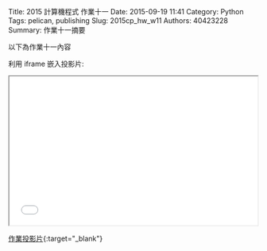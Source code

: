Title: 2015 計算機程式 作業十一
Date: 2015-09-19 11:41
Category: Python
Tags: pelican, publishing
Slug: 2015cp_hw_w11
Authors: 40423228
Summary: 作業十一摘要

以下為作業十一內容

利用 iframe 嵌入投影片:

<iframe src="40423228_cp_w11_p.html" width="500" height="300"></iframe>

[作業投影片](40423228_cp_w11_p.html){:target="_blank"}

